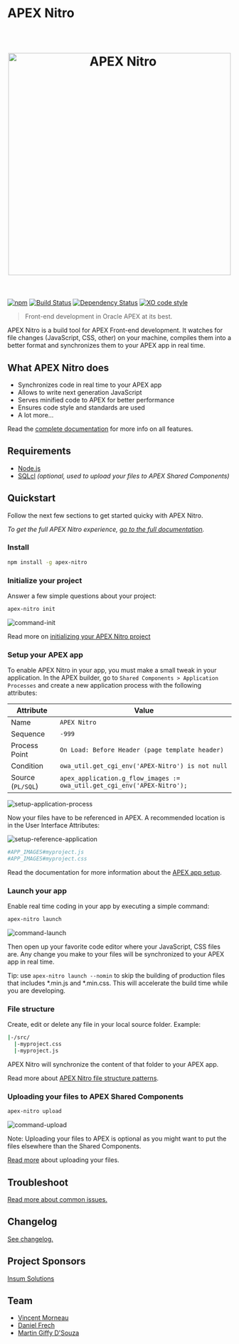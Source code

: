 # APEX Nitro

<h1 align="center">
  <br />
  <img src="https://raw.githubusercontent.com/OraOpenSource/apex-nitro/master/docs/img/apex-nitro-logo.png" alt="APEX Nitro" width="500">
  <br />
  <br />
</h1>

[![npm](https://img.shields.io/npm/v/apex-nitro.svg)](https://www.npmjs.com/package/apex-nitro) [![Build Status](https://travis-ci.org/OraOpenSource/apex-nitro.svg?branch=master)](https://travis-ci.org/OraOpenSource/apex-nitro) [![Dependency Status](https://david-dm.org/OraOpenSource/apex-nitro.svg)](https://david-dm.org/OraOpenSource/apex-nitro) [![XO code style](https://img.shields.io/badge/code_style-XO-5ed9c7.svg)](https://github.com/sindresorhus/xo)

> Front-end development in Oracle APEX at its best.

APEX Nitro is a build tool for APEX Front-end development. It watches for file changes (JavaScript, CSS, other) on your machine, compiles them into a better format and synchronizes them to your APEX app in real time.

## What APEX Nitro does

- Synchronizes code in real time to your APEX app
- Allows to write next generation JavaScript
- Serves minified code to APEX for better performance
- Ensures code style and standards are used
- A lot more...

Read the [complete documentation](/docs/features.md) for more info on all features.

## Requirements

- [Node.js](https://nodejs.org)
- [SQLcl](http://www.oracle.com/technetwork/developer-tools/sqlcl/overview/index.html) _(optional, used to upload your files to APEX Shared Components)_

## Quickstart

Follow the next few sections to get started quicky with APEX Nitro.

_To get the full APEX Nitro experience, [go to the full documentation](/docs/)._

### Install

```bash
npm install -g apex-nitro
```

### Initialize your project

Answer a few simple questions about your project:

```bash
apex-nitro init
```

![command-init](/docs/img/command-init.png)

Read more on [initializing your APEX Nitro project](/docs/init.md)

### Setup your APEX app

To enable APEX Nitro in your app, you must make a small tweak in your application. In the APEX builder, go to `Shared Components > Application Processes` and create a new application process with the following attributes:

| Attribute         | Value                                                                   |
| ----------------- | ----------------------------------------------------------------------- |
| Name              | `APEX Nitro`                                                            |
| Sequence          | `-999`                                                                  |
| Process Point     | `On Load: Before Header (page template header)`                         |
| Condition         | `owa_util.get_cgi_env('APEX-Nitro') is not null`                        |
| Source (`PL/SQL`) | `apex_application.g_flow_images := owa_util.get_cgi_env('APEX-Nitro');` |

![setup-application-process](/docs/img/setup-application-process.png)

Now your files have to be referenced in APEX. A recommended location is in the User Interface Attributes:

![setup-reference-application](/docs/img/setup-reference-application.png)

```bash
#APP_IMAGES#myproject.js
#APP_IMAGES#myproject.css
```

Read the documentation for more information about the [APEX app setup](/docs/setup.md).

### Launch your app

Enable real time coding in your app by executing a simple command:

```bash
apex-nitro launch
```

![command-launch](/docs/img/command-launch.png)

Then open up your favorite code editor where your JavaScript, CSS files are. Any change you make to your files will be synchronized to your APEX app in real time.

Tip: use `apex-nitro launch --nomin` to skip the building of production files that includes *.min.js and *.min.css. This will accelerate the build time while you are developing.

### File structure

Create, edit or delete any file in your local source folder. Example:

```bash
|-/src/
  |-myproject.css
  |-myproject.js
```

APEX Nitro will synchronize the content of that folder to your APEX app.

Read more about [APEX Nitro file structure patterns](/docs/structure.md).

### Uploading your files to APEX Shared Components

```bash
apex-nitro upload
```

![command-upload](/docs/img/command-upload.png)

Note: Uploading your files to APEX is optional as you might want to put the files elsewhere than the Shared Components.

[Read more](/docs/upload.md) about uploading your files.

## Troubleshoot

[Read more about common issues.](/docs/troubleshooting.md)

## Changelog

[See changelog.](changelog.md)

## Project Sponsors

[Insum Solutions](https://insum.ca/)

## Team

- [Vincent Morneau](https://github.com/vincentmorneau)
- [Daniel Frech](https://github.com/dfrechdev)
- [Martin Giffy D'Souza](https://github.com/martindsouza)
